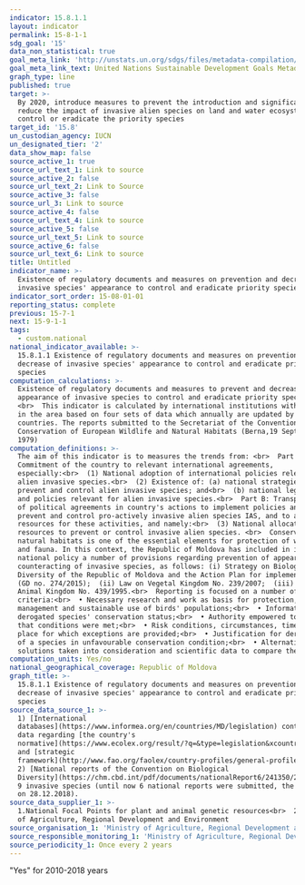 ```yaml
---
indicator: 15.8.1.1
layout: indicator
permalink: 15-8-1-1
sdg_goal: '15'
data_non_statistical: true
goal_meta_link: 'http://unstats.un.org/sdgs/files/metadata-compilation/Metadata-Goal-15.pdf'
goal_meta_link_text: United Nations Sustainable Development Goals Metadata (pdf 456kB)
graph_type: line
published: true
target: >-
  By 2020, introduce measures to prevent the introduction and significantly
  reduce the impact of invasive alien species on land and water ecosystems and
  control or eradicate the priority species
target_id: '15.8'
un_custodian_agency: IUCN
un_designated_tier: '2'
data_show_map: false
source_active_1: true
source_url_text_1: Link to source
source_active_2: false
source_url_text_2: Link to Source
source_active_3: false
source_url_3: Link to source
source_active_4: false
source_url_text_4: Link to source
source_active_5: false
source_url_text_5: Link to source
source_active_6: false
source_url_text_6: Link to source
title: Untitled
indicator_name: >-
  Existence of regulatory documents and measures on prevention and decrease of
  invasive species' appearance to control and eradicate priority species
indicator_sort_order: 15-08-01-01
reporting_status: complete
previous: 15-7-1
next: 15-9-1-1
tags:
  - custom.national
national_indicator_available: >-
  15.8.1.1 Existence of regulatory documents and measures on prevention and
  decrease of invasive species' appearance to control and eradicate priority
  species
computation_calculations: >-
  Existence of regulatory documents and measures to prevent and decrease the
  appearance of invasive species to control and eradicate priority species.
  <br>  This indicator is calculated by international institutions with duties
  in the area based on four sets of data which annually are updated by
  countries. The reports submitted to the Secretariat of the Convention on the
  Conservation of European Wildlife and Natural Habitats (Berna,19 September
  1979)
computation_definitions: >-
  The aim of this indicator is to measures the trends from: <br>  Part A:
  Commitment of the country to relevant international agreements,
  especially:<br>  (1) National adoption of international policies relevant for
  alien invasive species.<br>  (2) Existence of: (a) national strategies to
  prevent and control alien invasive species; and<br>  (b) national legislation
  and policies relevant for alien invasive species.<br>  Part B: Transposition
  of political agreements in country's actions to implement policies and to
  prevent and control pro-actively invasive alien species IAS, and to allocate
  resources for these activities, and namely:<br>  (3) National allocation of
  resources to prevent or control invasive alien species. <br>  Conservation of
  natural habitats is one of the essential elements for protection of wild flora
  and fauna. In this context, the Republic of Moldova has included in its
  national policy a number of provisions regarding prevention of appearance and
  counteracting of invasive species, as follows: (i) Strategy on Biological
  Diversity of the Republic of Moldova and the Action Plan for implementing it
  (GD no. 274/2015);  (ii) Law on Vegetal Kingdom No. 239/2007;  (iii) Law on
  Animal Kingdom No. 439/1995.<br>  Reporting is focused on a number of
  criteria:<br>  • Necessary research and work as basis for protection,
  management and sustainable use of birds' populations;<br>  • Information on
  derogated species' conservation status;<br>  • Authority empowered to declare
  that conditions were met;<br>  • Risk conditions, circumstances, time and
  place for which exceptions are provided;<br>  • Justification for derogation
  of a species in unfavourable conservation condition;<br>  • Alternative
  solutions taken into consideration and scientific data to compare them, etc."
computation_units: Yes/no
national_geographical_coverage: Republic of Moldova
graph_title: >-
  15.8.1.1 Existence of regulatory documents and measures on prevention and
  decrease of invasive species' appearance to control and eradicate priority
  species
source_data_source_1: >-
  1) [International
  databases](https://www.informea.org/en/countries/MD/legislation) containing
  data regarding [the country's
  normative](https://www.ecolex.org/result/?q=&type=legislation&xcountry=Moldova%2C+Republic+of&xdate_min=&xdate_max=)
  and [strategic
  framework](http://www.fao.org/faolex/country-profiles/general-profile/en/?iso3=MDA);<br> 
  2) [National reports of the Convention on Biological
  Diversity](https://chm.cbd.int/pdf/documents/nationalReport6/241350/2), target
  9 invasive species (until now 6 national reports were submitted, the last one
  on 28.12.2018).
source_data_supplier_1: >-
  1.National Focal Points for plant and animal genetic resources<br>  2.Ministry
  of Agriculture, Regional Development and Environment
source_organisation_1: 'Ministry of Agriculture, Regional Development and Environment'
source_responsible_monitoring_1: 'Ministry of Agriculture, Regional Development and Environment'
source_periodicity_1: Once every 2 years
---
```

"Yes" for 2010-2018 years